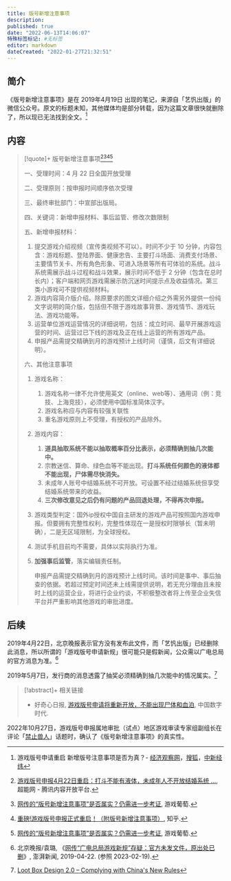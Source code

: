 ```yaml
---
title: 版号新增注意事项
description:
published: true
date: "2022-06-13T14:06:07"
特殊标签标记: #无标签
editor: markdown
dateCreated: "2022-01-27T21:32:51"
---
```


## 简介

《版号新增注意事项》是在 2019年4月19日 出现的笔记，来源自「艺忛出版」的微信公众号。原文的标题未知，其他媒体均是部分转载，因为这篇文章很快就删除了，所以现已无法找到全文。[^354]

[^354]: 游戏版号申请重启 新增版号注意事项是否为真？- [经济观察网](https://web.archive.org/web/20220127140510/https://m.eeo.com.cn/2019/0424/354320.shtml)，[搜狐](https://web.archive.org/web/20220127140520/https://www.sohu.com/a/310066843_118622)，[中新经纬](https://web.archive.org/web/20220127140307/https://www.jwview.com/jingwei/html/04-24/228364.shtml)

## 内容

> [!quote]+ 版号新增注意事项[^755J][^17540][^63293886][^17540]
>
> 一、受理时间：4 月 22 日全国开放受理
>
> 二、受理原则：按申报时间顺序依次受理
>
> 三、最终审批部门：中宣部出版局。
>
> 四、关键词：新增申报材料、事后监管、修改次数限制
>
> 五、新增申报材料：
>
> 1.  提交游戏介绍视频（宣传类视频不可以）。时间不少于 10 分钟，内容包含：游戏标题、登陆界面、健康忠告、主要打斗场面、消费支付场景、主要情节关卡、所有角色形象、可进入场景等所有可体验的系统。战斗系统需展示战斗过程和战斗效果，展示时间不低于 2 分钟（包含在总时长内）；客户端和网页游戏需展示防沉迷时间提示点及收益情况。第三类小游戏可不提供视频材料。
> 2.  游戏内容简介版介绍。除原要求的图文详细介绍之外需另外提供一份纯文字说明的简介版，包括但不限于游戏故事背景、游戏情节、游戏玩法、游戏功能等。
> 3.  运营单位游戏运营情况的详细说明，包括：成立时间、最早开展游戏运营的时间、运营过已下线的游戏及正在线上运营的所有游戏产品。
> 4.  申报产品需提交精确到月的游戏预计上线时间（谨慎，后文有详细说明）。
>
> 六、其他注意事项
>
> 1.  游戏名称：
>     1.  游戏名称一律不允许使用英文（online、web等）、通用词（例：竞技、上海竞技），必须使用中国标准简体汉字。
>     2.  游戏名称应与内容有较强关联性
>     3.  重名游戏原则上不受理，有授权的产品除外。
> 2.  游戏内容：
>     1.  **道具抽取系统不能以抽取概率百分比表示，必须精确到抽几次能中。**
>     2.  宗教迷信、算命、绿色血等不能出现。**打斗系统任何颜色的液体都不能出现，尸体需尽快消失。**
>     3.  未成年人账号中结婚系统不可开放。可设置不经过结婚系统但享受结婚系统带来的收益。
>     4.  **三次修改意见之后仍有问题的产品回退处理，不得再次申报。**
> 3.  游戏类型判定：国外ip授权中国自主研发的游戏产品可按照国内游戏申报。但要拥有完整性权利，完整性体现在一是授权时限够长（暂未明确），二是无区域限制，为全球授权。
> 4.  测试手机目前均不需要，具体以实际执行为准。
> 5.  **加强事后监管**，落实编辑责任制。
>
>     申报产品需提交精确到月的游戏预计上线时间。该时间是事中、事后抽查的依据。若超过预定时间还未上线需提供说明，若无充分理由且未按时上线的运营企业，将进行企业约谈，不积极整改者将上传至企业失信平台并严重影响其他游戏的审批进度。

[^755J]: [游戏版号申报4月22日重启：打斗不能有液体，未成年人不开放结婚系统 ...](https://web.archive.org/web/20220127133132/https://page.om.qq.com/page/OKFU--Ws755JyrSReARYDwfA0), 超能网 - 腾讯内容开放平台.

[^17540]: [网传的“版号新增注意事项”是否属实？仍需进一步考证](https://web.archive.org/web/20201112004340/http://youxiputao.com/articles/17540), 游戏葡萄.

[^63293886]: [重磅!游戏版号申报正式重启！（附版号新增注意事项）](https://web.archive.org/web/20220127140656/https://zhuanlan.zhihu.com/p/63293886), 知乎.

[^17540]: 龙之心, 《[网传的“版号新增注意事项”是否属实？仍需进一步考证](https://web.archive.org/web/20201112004340/http://youxiputao.com/articles/17540)》, 游戏葡萄, 2019-04-22. (参照 2022-10-28).

## 后续

2019年4月22日，北京晚报表示官方没有发布此文件，而「艺忛出版」已经删除此消息，所以所谓的「游戏版号申请新规」很可能只是假新闻，公众需以广电总局的官方消息为准。[^29852]

[^29852]: 北京晚报/袁璐, 《[网传“广电总局游戏新规”存疑：官方未发文件，原出处已删](https://web.archive.org/web/20230220063624/https://www.thepaper.cn/newsDetail_forward_3329852)》, 澎湃新闻, 2019-04-22. (参照 2023-02-19).

2019年5月7日，发行商的消息透露了抽奖必须精确到抽几次能中的情况属实。[^lbd2]

[^lbd2]: [Loot Box Design 2.0 – Complying with China's New Rules](https://web.archive.org/web/20211129161018/https://www.gamedeveloper.com/business/loot-box-design-2-0-complying-with-china-s-new-rules)

> [!abstract]+ 相关链接
>
> +   好奇心日报, [游戏版号申请将重新开放，不能出现尸体和血泊](https://chinadigitaltimes.net/chinese/609326.html), 中国数字时代.

2022年10月27日，游戏版号申报属地审批（试点）地区游戏审读专家组副组长在评论「[禁止兽人](/unclear/禁止兽人.md)」话题时，确认了《版号新增注意事项》的真实性。
